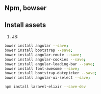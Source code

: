 ## Npm, bowser
## Install assets
1. JS:
```bash
bower install angular --save;
bower install bootstrap --save;
bower install angular-route --save;
bower install angular-cookies --save;
bower install angular-loading-bar --save;
bower install font-awesome --save;
bower install bootstrap-datepicker --save;
bower install angular-ui-select --save;
```

```bash
npm install laravel-elixir --save-dev
```